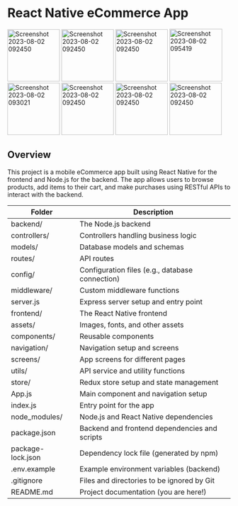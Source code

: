 # React Native eCommerce App

<img width="118" alt="Screenshot 2023-08-02 092450" src="https://github.com/darshan15062002/Ecommerse-React_native/assets/101007397/d78fe416-b54b-4ad2-bb39-944b3a117d13">
<img width="118" alt="Screenshot 2023-08-02 092450" src="https://github.com/darshan15062002/Ecommerse-React_native/assets/101007397/690b146e-1822-4b4a-9ccb-68b4d965a790">
<img width="118" alt="Screenshot 2023-08-02 092450" src="https://github.com/darshan15062002/Ecommerse-React_native/assets/101007397/068483d1-cc24-46b2-8686-00aee15dcd91">
<img width="119" alt="Screenshot 2023-08-02 095419" src="https://github.com/darshan15062002/Ecommerse-React_native/assets/101007397/8b2aed21-32d7-43c5-aace-bf7c2ed3ee7d">
<img width="118" alt="Screenshot 2023-08-02 093021" src="https://github.com/darshan15062002/Ecommerse-React_native/assets/101007397/f1f7dc8a-3f43-494a-a25e-8e516617b2de">
<img width="118" alt="Screenshot 2023-08-02 092450" src="https://github.com/darshan15062002/Ecommerse-React_native/assets/101007397/a380487c-d8d6-4f37-b691-0f0a7cabd5c1">
<img width="118" alt="Screenshot 2023-08-02 092450" src="https://github.com/darshan15062002/Ecommerse-React_native/assets/101007397/5690de7c-4fa9-4594-bcb8-df652318482d">
<img width="118" alt="Screenshot 2023-08-02 092450" src="https://github.com/darshan15062002/Ecommerse-React_native/assets/101007397/6b8a8738-7fa9-475e-8711-271bd0e28b5c">

## Overview

This project is a mobile eCommerce app built using React Native for the frontend and Node.js for the backend. The app allows users to browse products, add items to their cart, and make purchases using RESTful APIs to interact with the backend.

| Folder            | Description                                     |
| ----------------- | ----------------------------------------------- |
| backend/          | The Node.js backend                             |
| controllers/      | Controllers handling business logic             |
| models/           | Database models and schemas                     |
| routes/           | API routes                                      |
| config/           | Configuration files (e.g., database connection) |
| middleware/       | Custom middleware functions                     |
| server.js         | Express server setup and entry point            |
| frontend/         | The React Native frontend                       |
| assets/           | Images, fonts, and other assets                 |
| components/       | Reusable components                             |
| navigation/       | Navigation setup and screens                    |
| screens/          | App screens for different pages                 |
| utils/            | API service and utility functions               |
| store/            | Redux store setup and state management          |
| App.js            | Main component and navigation setup             |
| index.js          | Entry point for the app                         |
| node_modules/     | Node.js and React Native dependencies           |
| package.json      | Backend and frontend dependencies and scripts   |
| package-lock.json | Dependency lock file (generated by npm)         |
| .env.example      | Example environment variables (backend)         |
| .gitignore        | Files and directories to be ignored by Git      |
| README.md         | Project documentation (you are here!)           |
